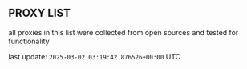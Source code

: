 ## PROXY LIST

all proxies in this list were collected from open sources and tested for functionality

last update: `2025-03-02 03:19:42.876526+00:00` UTC